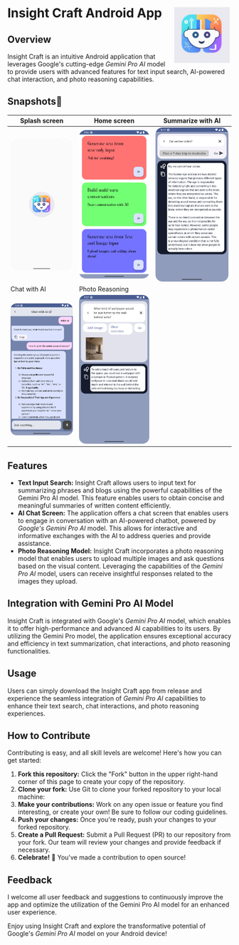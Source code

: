 # Insight Craft Android App <img align="right" src="app/src/main/ic_launcher-playstore.png" width=125 height=125 style ="padding:4px" alt="App Logo">

## Overview
Insight Craft is an intuitive Android application that leverages Google's cutting-edge *Gemini Pro AI* model to provide users with advanced features for text input search, AI-powered chat interaction, and photo reasoning capabilities.

## Snapshots📸

| Splash screen             | Home screen               | Summarize with AI         |
|---------------------------|---------------------------|---------------------------|
| ![](Photos/Splash.png)    | ![](Photos/Home.png)      | ![](Photos/Summarize.png) |
| Chat with AI              | Photo Reasoning           |
| ![](Photos/Chat.png)      | ![](Photos/Reasoning.png) |

## Features
- **Text Input Search:** Insight Craft allows users to input text for summarizing phrases and blogs using the powerful capabilities of the Gemini Pro AI model. This feature enables users to obtain concise and meaningful summaries of written content efficiently.
- **AI Chat Screen:** The application offers a chat screen that enables users to engage in conversation with an AI-powered chatbot, powered by *Google's Gemini Pro AI* model. This allows for interactive and informative exchanges with the AI to address queries and provide assistance.
- **Photo Reasoning Model:** Insight Craft incorporates a photo reasoning model that enables users to upload multiple images and ask questions based on the visual content. Leveraging the capabilities of the *Gemini Pro AI* model, users can receive insightful responses related to the images they upload.

## Integration with Gemini Pro AI Model
Insight Craft is integrated with Google's *Gemini Pro AI* model, which enables it to offer high-performance and advanced AI capabilities to its users. By utilizing the Gemini Pro model, the application ensures exceptional accuracy and efficiency in text summarization, chat interactions, and photo reasoning functionalities.

## Usage
Users can simply download the Insight Craft app from release and experience the seamless integration of *Gemini Pro AI* capabilities to enhance their text search, chat interactions, and photo reasoning experiences.

## How to Contribute
Contributing is easy, and all skill levels are welcome! Here's how you can get started:
1. **Fork this repository:** Click the "Fork" button in the upper right-hand corner of this page to create your copy of the repository.
2. **Clone your fork:** Use Git to clone your forked repository to your local machine:
3. **Make your contributions:** Work on any open issue or feature you find interesting, or create your own! Be sure to follow our coding guidelines.
4. **Push your changes:** Once you're ready, push your changes to your forked repository.
5. **Create a Pull Request:** Submit a Pull Request (PR) to our repository from your fork. Our team will review your changes and provide feedback if necessary.
6. **Celebrate!** 🎉 You've made a contribution to open source!

## Feedback
I welcome all user feedback and suggestions to continuously improve the app and optimize the utilization of the Gemini Pro AI model for an enhanced user experience.

Enjoy using Insight Craft and explore the transformative potential of Google's *Gemini Pro AI* model on your Android device!

